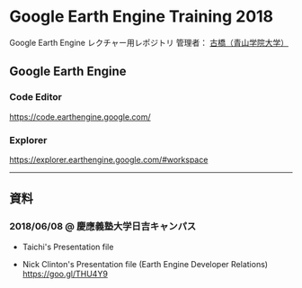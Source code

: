 # Google Earth Engine Training 2018
Google Earth Engine レクチャー用レポジトリ
管理者： [古橋（青山学院大学）](https://github.com/mapconcierge)


## Google Earth Engine 

### Code Editor
https://code.earthengine.google.com/

### Explorer
https://explorer.earthengine.google.com/#workspace

---

## 資料
### 2018/06/08 @ 慶應義塾大学日吉キャンパス
* Taichi's Presentation file


* Nick Clinton's Presentation file (Earth Engine Developer Relations)
https://goo.gl/THU4Y9
